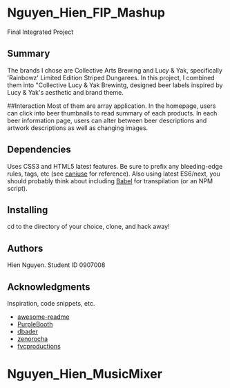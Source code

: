 # Nguyen_Hien_FIP_Mashup
Final Integrated Project

## Summary
The brands I chose are Collective Arts Brewing and Lucy & Yak, specifically 'Rainbowz' Limited Edition Striped Dungarees. In this project, I combined them into "Collective Lucy & Yak Brewintg, designed beer labels inspired by Lucy & Yak's aesthetic and brand theme.

##Interaction
Most of them are array application. In the homepage, users can click into beer thumbnails to read summary of each products. In each beer information page, users can alter between beer descriptions and artwork descriptions as well as changing images.

## Dependencies

Uses CSS3 and HTML5 latest features. Be sure to prefix any bleeding-edge rules, tags, etc (see [caniuse](https://caniuse.com/) for reference). Also using latest ES6/next, you should probably think about including [Babel](https://babeljs.io/) for transpilation (or an NPM script).

## Installing

cd to the directory of your choice, clone, and hack away!

## Authors

Hien Nguyen. Student ID 0907008

## Acknowledgments

Inspiration, code snippets, etc.
* [awesome-readme](https://github.com/matiassingers/awesome-readme)
* [PurpleBooth](https://gist.github.com/PurpleBooth/109311bb0361f32d87a2)
* [dbader](https://github.com/dbader/readme-template)
* [zenorocha](https://gist.github.com/zenorocha/4526327)
* [fvcproductions](https://gist.github.com/fvcproductions/1bfc2d4aecb01a834b46)

# Nguyen_Hien_MusicMixer